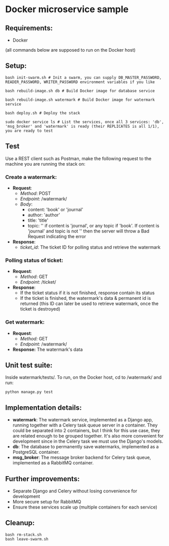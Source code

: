 # Docker microservice sample

## Requirements:
- Docker

(all commands below are supposed to run on the Docker host)

## Setup:
```
bash init-swarm.sh # Init a swarm, you can supply DB_MASTER_PASSWORD, READER_PASSWORD, WRITER_PASSWORD environment variables if you like

bash rebuild-image.sh db # Build Docker image for database service

bash rebuild-image.sh watermark # Build Docker image for watermark service

bash deploy.sh # Deploy the stack

sudo docker service ls # List the services, once all 3 services: 'db', 'msg_broker' and 'watermark' is ready (their REPLICATES is all 1/1), you are ready to test
```

## Test
Use a REST client such as Postman, make the following request to the machine you are running the stack on:
### Create a watermark:
* **Request**:
    * *Method*: POST
    * *Endpoint*: /watermark/
    * *Body*:
      * content: 'book' or 'journal'
      * author: 'author'
      * title: 'title'
      * topic: '' if content is 'journal', or any topic if 'book'. If content is 'journal' and topic is not '' then the server will throw a Bad Request indicating the error
* **Response**:
    * *ticket_id*: The ticket ID for polling status and retrieve the watermark

### Polling status of ticket:
* **Request**:
    * *Method*: GET
    * *Endpoint*: /ticket/<id>
* **Response**:
    * If the ticket status if it is not finished, response contain its status
    * If the ticket is finished, the watermark's data & permanent id is returned (this ID can later be used to retrieve watermark, once the ticket is destroyed)

### Get watermark:
* **Request**:
    * *Method:* GET
    * *Endpoint:* /watermark/<id>
* **Response:** The watermark's data

## Unit test suite:
Inside watermark/tests/. To run, on the Docker host, cd to <project root>/watermark/ and run:
```
python manage.py test
```

## Implementation details:
- **watermark**: The watermark service, implemented as a Django app, running together with a Celery task queue server in a container. They could be separated into 2 containers, but I think for this use case, they are related enough to be grouped together. It's also more convenient for development since in the Celery task we must use the Django's models.
- **db**: The database to permanently save watermarks, implemented as a PostgreSQL container.
- **msg_broker**: The message broker backend for Celery task queue, implemented as a RabbitMQ container.

## Further improvements:
- Separate Django and Celery without losing convenience for development
- More secure setup for RabbitMQ
- Ensure these services scale up (multiple containers for each service)

## Cleanup:
```
bash rm-stack.sh
bash leave-swarm.sh
```
